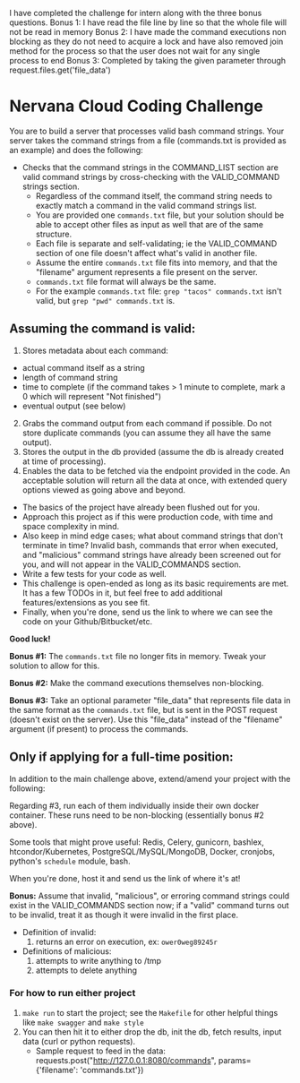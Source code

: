 I have completed the challenge for intern along with the three bonus questions.
Bonus 1: I have read the file line by line so that the whole file will not be read in memory
Bonus 2: I have made the command executions non blocking as they do not need to acquire a lock and have also removed join method for the process so that the user does not wait for any single process to end 
Bonus 3: Completed by taking the given parameter through request.files.get('file_data')

# Nervana Cloud Coding Challenge #

You are to build a server that processes valid bash command strings.
Your server takes the command strings from a file (commands.txt is provided as an example) and does the following:

- Checks that the command strings in the COMMAND_LIST section are valid command strings by cross-checking with the VALID_COMMAND strings section.
    - Regardless of the command itself, the command string needs to exactly match a command in the valid command strings list.
    - You are provided one `commands.txt` file, but your solution should be able to accept other files as input as well that are of the same structure.
    - Each file is separate and self-validating; ie the VALID_COMMAND section of one file doesn't affect what's valid in another file.
    - Assume the entire `commands.txt` file fits into memory, and that the "filename" argument represents a file present on the server.
    - `commands.txt` file format will always be the same.
    - For the example `commands.txt` file: `grep "tacos" commands.txt` isn't valid, but `grep "pwd" commands.txt` is.

## Assuming the command is valid: ##

1. Stores metadata about each command:
  - actual command itself as a string
  - length of command string
  - time to complete (if the command takes > 1 minute to complete, mark a 0 which will represent "Not finished")
  - eventual output (see below)
2. Grabs the command output from each command if possible. Do not store duplicate commands (you can assume they all have the same output).
3. Stores the output in the db provided (assume the db is already created at time of processing).
4. Enables the data to be fetched via the endpoint provided in the code. An acceptable solution will return all the data at once, with extended query options viewed as going above and beyond.

- The basics of the project have already been flushed out for you.
- Approach this project as if this were production code, with time and space complexity in mind.
- Also keep in mind edge cases; what about command strings that don't terminate in time? Invalid bash, commands that error when executed, and "malicious" command strings have already been screened out for you, and will not appear in the VALID_COMMANDS section.
- Write a few tests for your code as well.
- This challenge is open-ended as long as its basic requirements are met. It has a few TODOs in it, but feel free to add additional features/extensions as you see fit.
- Finally, when you're done, send us the link to where we can see the code on your Github/Bitbucket/etc.

**Good luck!**

**Bonus #1:** The `commands.txt` file no longer fits in memory. Tweak your solution to allow for this.


**Bonus #2:** Make the command executions themselves non-blocking.


**Bonus #3:** Take an optional parameter "file_data" that represents file data in the same format as the `commands.txt` file, but is sent in the POST request (doesn't exist on the server). Use this "file_data" instead of the "filename" argument (if present) to process the commands.

## Only if applying for a full-time position: ##
In addition to the main challenge above, extend/amend your project with the following:

Regarding #3, run each of them individually inside their own docker container. These runs need to be non-blocking (essentially bonus #2 above).


Some tools that might prove useful: Redis, Celery, gunicorn, bashlex, htcondor/Kubernetes, PostgreSQL/MySQL/MongoDB, Docker, cronjobs, python's `schedule` module, bash.


When you're done, host it and send us the link of where it's at!

**Bonus:** Assume that invalid, "malicious", or erroring command strings could exist in the VALID_COMMANDS section now; if a "valid" command turns out to be invalid, treat it as though it were invalid in the first place.
- Definition of invalid:
    1. returns an error on execution, ex: `ower0weg89245r`
- Definitions of malicious:
    1. attempts to write anything to /tmp
    2. attempts to delete anything


### For how to run either project ###
1. `make run` to start the project; see the `Makefile` for other helpful things like `make swagger` and `make style`
2. You can then hit it to either drop the db, init the db, fetch results, input data (curl or python requests).
   - Sample request to feed in the data: requests.post("http://127.0.0.1:8080/commands", params={'filename': 'commands.txt'})
